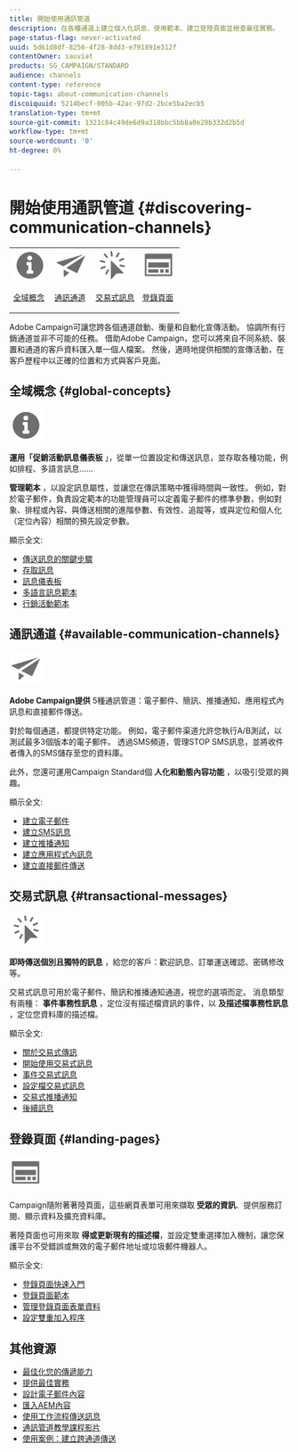 ```yaml
---
title: 開始使用通訊管道
description: 在各種通道上建立個人化訊息、使用範本、建立登陸頁面並檢查最佳實務。
page-status-flag: never-activated
uuid: 5d61d8df-8256-4f28-8dd3-e791891e312f
contentOwner: sauviat
products: SG_CAMPAIGN/STANDARD
audience: channels
content-type: reference
topic-tags: about-communication-channels
discoiquuid: 5214becf-005b-42ac-97d2-2bce5ba2ecb5
translation-type: tm+mt
source-git-commit: 1321c84c49de6d9a318bbc5bb8a0e28b332d2b5d
workflow-type: tm+mt
source-wordcount: '0'
ht-degree: 0%

---
```



# 開始使用通訊管道 {#discovering-communication-channels}

<table>
<tr>
<td><img src="assets/do-not-localize/icon_concepts.svg" width="60px"><p><a href="#global-concepts">全域概念</a></p></td>
<td><img src="assets/do-not-localize/icon_channels.svg" width="60px"><p><a href="#available-communication-channels">通訊通道</a></p></td>
<td><img src="assets/do-not-localize/icon_transactional.svg" width="60px"><p><a href="#transactional-messages">交易式訊息</a></p></td>
<td><img src="assets/do-not-localize/icon_landing.svg" width="60px"><p><a href="#landing-pages">登錄頁面</a></p></td></tr>
</table>

Adobe Campaign可讓您跨各個通道啟動、衡量和自動化宣傳活動。
協調所有行銷通道並非不可能的任務。 借助Adobe Campaign，您可以將來自不同系統、裝置和通道的客戶資料匯入單一個人檔案。 然後，適時地提供相關的宣傳活動，在客戶歷程中以正確的位置和方式與客戶見面。

## 全域概念 {#global-concepts}

<img src="assets/do-not-localize/icon_concepts.svg" width="60px">

**運用「促銷活動訊息儀表板** 」，從單一位置設定和傳送訊息，並存取各種功能，例如排程、多語言訊息……

**管理範本** ，以設定訊息屬性，並讓您在傳訊策略中獲得時間與一致性。 例如，對於電子郵件，負責設定範本的功能管理員可以定義電子郵件的標準參數，例如對象、排程或內容、與傳送相關的進階參數、有效性、追蹤等，或與定位和個人化（定位內容）相關的預先設定參數。

顯示全文:

* [傳送訊息的關鍵步驟](../../channels/using/key-steps-to-send-a-message.md)
* [存取訊息](../../channels/using/accessing-messages.md)
* [訊息儀表板](../../channels/using/message-dashboard.md)
* [多語言訊息範本](../../channels/using/multilingual-messages-template.md)
* [行銷活動範本](../../start/using/marketing-activity-templates.md)

## 通訊通道 {#available-communication-channels}

<img src="assets/do-not-localize/icon_channels.svg"  width="60px">

**Adobe Campaign提供** 5種通訊管道：電子郵件、簡訊、推播通知、應用程式內訊息和直接郵件傳送。

對於每個通道，都提供特定功能。 例如，電子郵件渠道允許您執行A/B測試，以測試最多3個版本的電子郵件。 透過SMS頻道，管理STOP SMS訊息，並將收件者傳入的SMS儲存至您的資料庫。

此外，您還可運用Campaign Standard個 **人化和動態內容功能** ，以吸引受眾的興趣。

顯示全文:

* [建立電子郵件](../../channels/using/about-emails.md)
* [建立SMS訊息](../../channels/using/about-sms-messages.md)
* [建立推播通知](../../channels/using/about-push-notifications.md)
* [建立應用程式內訊息](../../channels/using/about-in-app-messaging.md)
* [建立直接郵件傳送](../../channels/using/about-direct-mail.md)

## 交易式訊息 {#transactional-messages}

<img src="assets/do-not-localize/icon_transactional.svg" width="60px">

**即時傳送個別且獨特的訊息** ，給您的客戶：歡迎訊息、訂單運送確認、密碼修改等。

交易式訊息可用於電子郵件、簡訊和推播通知通道，視您的選項而定。 消息類型有兩種： **事件事務性訊息** ，定位沒有描述檔資訊的事件，以 **及描述檔事務性訊息** ，定位您資料庫的描述檔。

顯示全文:

* [關於交易式傳訊](../../channels/using/getting-started-with-transactional-msg.md)
* [開始使用交易式訊息](../../channels/using/getting-started-with-transactional-msg.md)
* [事件交易式訊息](../../channels/using/event-transactional-messages.md)
* [設定檔交易式訊息](../../channels/using/profile-transactional-messages.md)
* [交易式推播通知](../../channels/using/transactional-push-notifications.md)
* [後續訊息](../../channels/using/follow-up-messages.md)

## 登錄頁面 {#landing-pages}

<img src="assets/do-not-localize/icon_landing.svg" width="60px">

Campaign隨附著著陸頁面，這些網頁表單可用來擷取 **受眾的資訊**、提供服務訂閱、顯示資料及擴充資料庫。

著陸頁面也可用來取 **得或更新現有的描述檔**，並設定雙重選擇加入機制，讓您保護平台不受錯誤或無效的電子郵件地址或垃圾郵件機器人。

顯示全文:

* [登錄頁面快速入門](../../channels/using/getting-started-with-landing-pages.md)
* [登錄頁面範本](../../channels/using/landing-page-templates.md)
* [管理登錄頁面表單資料](../../channels/using/managing-landing-page-form-data.md)
* [設定雙重加入程序](../../channels/using/setting-up-a-double-opt-in-process.md)

## 其他資源

* [最佳化您的傳遞能力](../../sending/using/about-deliverability.md)
* [提供最佳實務](../../sending/using/delivery-best-practices.md)
* [設計電子郵件內容](../../designing/using/designing-content-in-adobe-campaign.md)
* [匯入AEM內容](../../integrating/using/creating-email-experience-manager.md)
* [使用工作流程傳送訊息](../../automating/using/about-channel-activities.md)
* [通訊管道教學課程影片](https://docs.adobe.com/content/help/zh-Hant/campaign-standard-learn/tutorials/communication-channels/email/create-email-from-homepage.html)
* [使用案例：建立跨通道傳送](../../automating/using/workflow-cross-channel-delivery.md)
